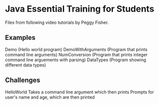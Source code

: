 # Java Essential Training for Students

Files from following video tutorials by Peggy Fisher.

## Examples 

Demo (Hello world program)
DemoWithArguments (Program that prints command line arguments)
NumConversion (Program that prints integer command line arguements with parsing)
DataTypes (Program showing different data types)

## Challenges

HelloWorld
		Takes a command line argument which then prints
		Prompts for user's name and age, which are then printed
